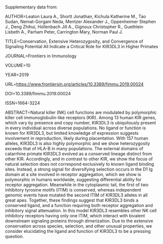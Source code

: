 Supplementary data from:

AUTHOR=Leaton Laura A., Shortt Jonathan, Kichula Katherine M., Tao Sudan, Nemat-Gorgani Neda, Mentzer Alexander J., Oppenheimer Stephen J., Deng Zhihui, Hollenbach Jill A., Gignoux Christopher R., Guethlein Lisbeth A., Parham Peter, Carrington Mary, Norman Paul J.
	 
TITLE=Conservation, Extensive Heterozygosity, and Convergence of Signaling Potential All Indicate a Critical Role for KIR3DL3 in Higher Primates  
	
JOURNAL=Frontiers in Immunology     
	
VOLUME=10      
	
YEAR=2019   
		
URL=https://www.frontiersin.org/articles/10.3389/fimmu.2019.00024     
	  
DOI=10.3389/fimmu.2019.00024    
	
ISSN=1664-3224   

ABSTRACT=Natural killer (NK) cell functions are modulated by polymorphic killer cell immunoglobulin-like receptors (KIR). Among 13 human KIR genes, which vary by presence and copy number, KIR3DL3 is ubiquitously present in every individual across diverse populations. No ligand or function is known for KIR3DL3, but limited knowledge of expression suggests involvement in reproduction, likely during placentation. With 157 human alleles, KIR3DL3 is also highly polymorphic and we show heterozygosity exceeds that of HLA-B in many populations. The external domains of catarrhine primate KIR3DL3 evolved as a conserved lineage distinct from other KIR. Accordingly, and in contrast to other KIR, we show the focus of natural selection does not correspond exclusively to known ligand binding sites. Instead, a strong signal for diversifying selection occurs in the D1 Ig domain at a site involved in receptor aggregation, which we show is polymorphic in humans worldwide, suggesting differential ability for receptor aggregation. Meanwhile in the cytoplasmic tail, the first of two inhibitory tyrosine motifs (ITIM) is conserved, whereas independent genomic events have mutated the second ITIM of KIR3DL3 alleles in all great apes. Together, these findings suggest that KIR3DL3 binds a conserved ligand, and a function requiring both receptor aggregation and inhibitory signal attenuation. In this model KIR3DL3 resembles other NK cell inhibitory receptors having only one ITIM, which interact with bivalent downstream signaling proteins through dimerization. Due to the extensive conservation across species, selection, and other unusual properties, we consider elucidating the ligand and function of KIR3DL3 to be a pressing question.
